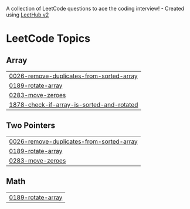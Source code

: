 A collection of LeetCode questions to ace the coding interview! - Created using [LeetHub v2](https://github.com/arunbhardwaj/LeetHub-2.0)
<!---LeetCode Topics Start-->
# LeetCode Topics
## Array
|  |
| ------- |
| [0026-remove-duplicates-from-sorted-array](https://github.com/chirag8850/leetcode_dsa/tree/master/0026-remove-duplicates-from-sorted-array) |
| [0189-rotate-array](https://github.com/chirag8850/leetcode_dsa/tree/master/0189-rotate-array) |
| [0283-move-zeroes](https://github.com/chirag8850/leetcode_dsa/tree/master/0283-move-zeroes) |
| [1878-check-if-array-is-sorted-and-rotated](https://github.com/chirag8850/leetcode_dsa/tree/master/1878-check-if-array-is-sorted-and-rotated) |
## Two Pointers
|  |
| ------- |
| [0026-remove-duplicates-from-sorted-array](https://github.com/chirag8850/leetcode_dsa/tree/master/0026-remove-duplicates-from-sorted-array) |
| [0189-rotate-array](https://github.com/chirag8850/leetcode_dsa/tree/master/0189-rotate-array) |
| [0283-move-zeroes](https://github.com/chirag8850/leetcode_dsa/tree/master/0283-move-zeroes) |
## Math
|  |
| ------- |
| [0189-rotate-array](https://github.com/chirag8850/leetcode_dsa/tree/master/0189-rotate-array) |
<!---LeetCode Topics End-->